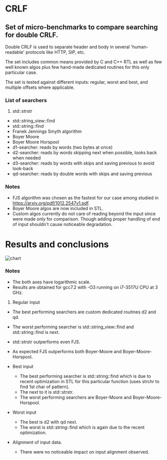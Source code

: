 CRLF
====
## Set of micro-benchmarks to compare searching for double CRLF.

Double CRLF is used to separate header and body in several 'human-readable' protocols like HTTP, SIP, etc.

The set includes common means provided by C and C++ RTL as well as few well known algos plus few hand-made dedicated routines for this only particular case.

The set is tested against different inputs: regular, worst and best, and multiple offsets where applicable.

### List of searchers
1. std::strstr
* std::string_view::find
* std::string::find
* Franek Jennings Smyth algorithm
* Boyer Moore
* Boyer Moore Horspool
* d1-searcher: reads by words (two bytes at once)
* d2-searcher: reads by words skipping next when possible, looks back when needed
* d3-searcher: reads by words with skips and saving previous to avoid look-back
* qd-searcher: reads by double words with skips and saving previous

### Notes
* FJS algorithm was chosen as the fastest for our case among studied in https://arxiv.org/pdf/1012.2547v1.pdf.
* Boyer Moore algos are now included in STL.
* Custom algos currently do not care of reading beyond the input since were made only for comparison. Though adding proper handling of end of input shouldn't cause noticeable degradation.

# Results and conclusions
![chart](https://github.com/cppden/crlf/img/inputs.png)

### Notes
* The both axes have logarithmic scale.
* Results are obtained for gcc7.2 with -O3 running on i7-3517U CPU at 3 GHz.

1. Regular input
  * The best performing searchers are custom dedicated routines d2 and qd.
  * The worst performing searcher is std::string_view::find and std::string::find is next.
  * std::strstr outperforms even FJS.
  * As expected FJS outperforms both Boyer-Moore and Boyer-Moore-Horspool.

* Best input
  * The best performing searcher is std::string::find which is due to recent optimization in STL for this particular function (uses strchr to find 1st char of pattern).
  * The next to it is std::strstr.
  * The worst performing searchers are Boyer-Moore and Boyer-Moore-Horspool.

* Worst input
  * The best is d2 with qd next.
  * The worst is std::string::find which is again due to the recent optimization.

* Alignment of input data.
  * There were no noticeable impact on input alignment observed.
